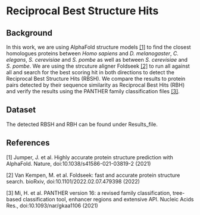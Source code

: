 # Reciprocal Best Structure Hits
## Background
In this work, we are using AlphaFold structure models [[1]](#1) to find the closest homologues proteins between <i>Homo sapiens</i> and <i>D. melanogaster</i>, <i>C. elegans</i>, <i>S. cerevisiae</i> and <i>S. pombe</i> as well as between <i>S. cerevisiae</i> and <i>S. pombe</i>. We are using the strcuture aligner Foldseek [[2]](#2) to run all against all and search for the best scoring hit in both directions to detect the Reciprocal Best Structure Hits (RBSH). We compare the results to protein pairs detected by their sequence similarity as Reciprocal Best Hits (RBH) and verify the results using the PANTHER family classification files [[3]](#3). </br>

## Dataset
The detected RBSH and RBH can be found under Results_file. 

## References
<a id="1">[1]</a>
Jumper, J. et al. Highly accurate protein structure prediction with AlphaFold.
Nature, doi:10.1038/s41586-021-03819-2 (2021)

<a id="2">[2]</a>
Van Kempen, M. et al. Foldseek: fast and accurate protein structure search.
bioRxiv, doi:10.1101/2022.02.07.479398 (2022)

<a id="3">[3]</a>
Mi, H. et al. PANTHER version 16: a revised family classification, tree-based classification tool, enhancer regions and extensive API.
Nucleic Acids Res., doi:10.1093/nar/gkaa1106 (2021)